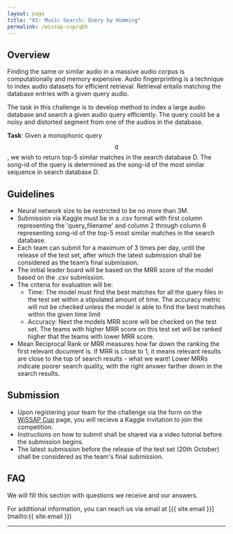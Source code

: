 ```yaml
---
layout: page
title: "01: Music Search: Query by Humming"
permalink: /wissap-cup/qbh
---
```


## Overview

Finding the same or similar audio in a massive audio corpus is computationally and memory expensive. 
Audio fingerprinting is a technique to index audio datasets for efficient retrieval. Retrieval entails matching the database entries with a given query audio. 
 <!-- that derives a content-based audio summary and links it with similar audio fragments in the database. It allows for an efficient and quick search against other audio fragments. -->
The task in this challenge is to develop method to index a large audio database and search a given audio query efficiently. The query could be a noisy and distorted segment from one of the audios in the database.

**Task**: Given a monophonic query $$q$$, we wish to return top-5 similar matches in the search database D. The song-id of the query is determined as the song-id of the most similar sequence in search database D.

## Guidelines

- Neural network size to be restricted to be no more than 3M.
- Submission via Kaggle must be in a .csv format with first column representing the 'query_filename' and column 2 through column 6 representing song-id of the top-5 most similar matches in the search database. 
- Each team can submit for a maximum of 3 times per day, until the release of the test set, after which the latest submission shall be considered as the team’s final submission. 
- The initial leader board will be based on the MRR score of the model based on the .csv submission. 
- The criteria for evaluation will be: 
    - Time: The model must find the best matches for all the query files in the test set within a stipulated amount of time. The accuracy metric will not be checked unless the model is able to find the best matches within the given time limit 
    - Accuracy: Next the models MRR score will be checked on the test set. The teams with higher MRR score on this test set will be ranked higher that the teams with lower MRR score. 
- Mean Reciprocal Rank or MRR measures how far down the ranking the first relevant document is. If MRR is close to 1, it means relevant results are close to the top of search results - what we want! Lower MRRs indicate poorer search quality, with the right answer farther down in the search results.

## Submission

- Upon registering your team for the challenge via the form on the [WiSSAP Cup](/wissap-cup) page, you will recieve a Kaggle invitation to join the competition.
- Instructions on how to submit shall be shared via a video tutorial before the submission begins.
- The latest submission before the release of the test set (20th October) shall be considered as the team's final submission.

## FAQ

We will fill this section with questions we receive and our answers.

For additional information, you can reach us via email at [{{ site.email }}](mailto:{{ site.email }})

---